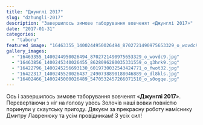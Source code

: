 ```yaml
---
title: "Джунглі 2017"
slug: "dzhungli-2017"
description: "Завершилось зимове таборування вовченят «Джунглі 2017»"
date: "2017-01-31"
categories:
  - "taboru"
featured_image: "16463355_1400244950026494_8702721490975653329_o_wovdc9.jpg"
gallery_images:
  - "16463355_1400244950026494_8702721490975653329_o_wovdc9.jpg"
  - "16463856_1400245340026455_8628096280035331559_o_g3hrk9.jpg"
  - "16422796_1400245256693130_6019730032543424771_o_fwot32.jpg"
  - "16422317_1400245520026437_2490738890188046889_o_dl8kls.jpg"
  - "16402466_1400245000026489_5470532457266071510_o_s0ogqe.jpg"
---
```


Ось і завершилось зимове таборування вовченят «**Джунглі 2017**». Перевертаючи з ніг на голову увесь Золочів наші вовки повністю поринули у скаутську пригоду. Дякуєм за прекрасну роботу наміснику Дмитру Лавренюку та усім провідникам! З усіх сил!

